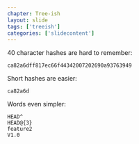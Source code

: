```yaml
---
chapter: Tree-ish
layout: slide
tags: ['treeish']
categories: ['slidecontent']
---
```


40 character hashes are hard to remember:

	ca82a6dff817ec66f44342007202690a93763949

Short hashes are easier:

	ca82a6d

Words even simpler:

	HEAD^
	HEAD@{3}
	feature2
	V1.0